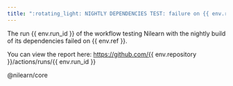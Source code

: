```yaml
---
title: ":rotating_light: NIGHTLY DEPENDENCIES TEST: failure on {{ env.ref }}"
---
```


The run {{ env.run_id }} of the workflow testing Nilearn with the nightly build of its dependencies failed on {{ env.ref }}.

You can view the report here: https://github.com/{{ env.repository }}/actions/runs/{{ env.run_id }}

@nilearn/core
